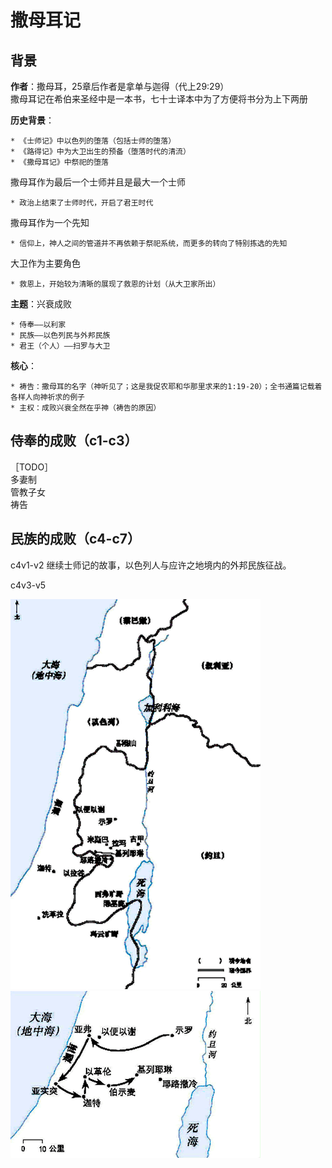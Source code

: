 # 撒母耳记

## 背景
**作者**：撒母耳，25章后作者是拿单与迦得（代上29:29）  
撒母耳记在希伯来圣经中是一本书，七十士译本中为了方便将书分为上下两册  

**历史背景**：

	* 《士师记》中以色列的堕落（包括士师的堕落）
	* 《路得记》中为大卫出生的预备（堕落时代的清流）
	* 《撒母耳记》中祭祀的堕落

撒母耳作为最后一个士师并且是最大一个士师

	* 政治上结束了士师时代，开启了君王时代

撒母耳作为一个先知

	* 信仰上，神人之间的管道并不再依赖于祭祀系统，而更多的转向了特别拣选的先知

大卫作为主要角色

	* 救恩上，开始较为清晰的展现了救恩的计划（从大卫家所出）

**主题**：兴衰成败

	* 侍奉——以利家
	* 民族——以色列民与外邦民族
	* 君王（个人）——扫罗与大卫

**核心**：

	* 祷告：撒母耳的名字（神听见了；这是我促农耶和华那里求来的1:19-20）；全书通篇记载着各样人向神祈求的例子
	* 主权：成败兴衰全然在乎神（祷告的原因）





## 侍奉的成败（c1-c3）

［TODO］  
多妻制  
管教子女  
祷告  

## 民族的成败（c4-c7）

c4v1-v2 继续士师记的故事，以色列人与应许之地境内的外邦民族征战。  

c4v3-v5 

![](figs/4-7.gif)
![](figs/Ark_trip.gif)

##
##
##
